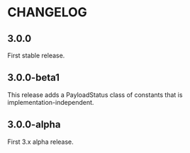 # CHANGELOG

## 3.0.0
First stable release.


## 3.0.0-beta1
This release adds a PayloadStatus class of constants that is implementation-independent.


## 3.0.0-alpha
First 3.x alpha release.

